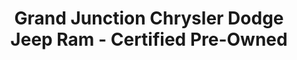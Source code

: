 ---
title: "Grand Junction Chrysler Dodge Jeep Ram - Certified Pre-Owned"
url: /grand-junction/grand-junction-chrysler-dodge-jeep-ram-certified-pre-owned/
shop: car
---